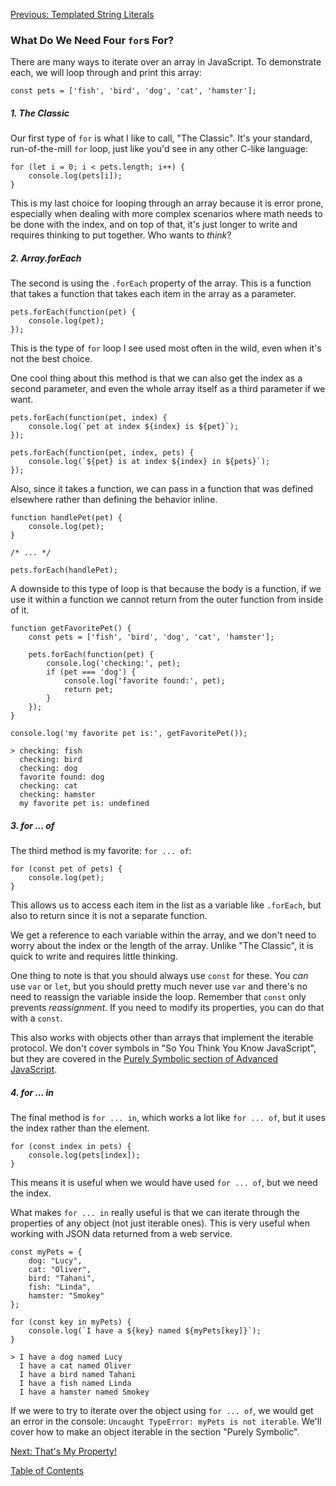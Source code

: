 [Previous: Templated String Literals](7-templated-string-literals.md)

### What Do We Need Four `for`s For?
There are many ways to iterate over an array in JavaScript.
To demonstrate each, we will loop through and print this array:
```
const pets = ['fish', 'bird', 'dog', 'cat', 'hamster'];
```

##### 1. The Classic
Our first type of `for` is what I like to call, "The Classic". It's your standard, run-of-the-mill `for` loop, just like you'd see in any other C-like language:
```
for (let i = 0; i < pets.length; i++) {
    console.log(pets[i]);
}
```

This is my last choice for looping through an array because it is error prone, especially when dealing with more complex scenarios where math needs to be done with the index, and on top of that, it's just longer to write and requires thinking to put together. Who wants to _think_?

##### 2. Array.forEach
The second is using the `.forEach` property of the array. This is a function that takes a function that takes each item in the array as a parameter. 
```
pets.forEach(function(pet) {
    console.log(pet);
});
```
This is the type of `for` loop I see used most often in the wild, even when it's not the best choice.

One cool thing about this method is that we can also get the index as a second parameter, and even the whole array itself as a third parameter if we want.

```
pets.forEach(function(pet, index) {
    console.log(`pet at index ${index} is ${pet}`);
});

pets.forEach(function(pet, index, pets) {
    console.log(`${pet} is at index ${index} in ${pets}`);
});
```

Also, since it takes a function, we can pass in a function that was defined elsewhere rather than defining the behavior inline.
```
function handlePet(pet) {
    console.log(pet);
}

/* ... */

pets.forEach(handlePet);
```

A downside to this type of loop is that because the body is a function, if we use it within a function we cannot return from the outer function from inside of it.

```
function getFavoritePet() {
    const pets = ['fish', 'bird', 'dog', 'cat', 'hamster'];

    pets.forEach(function(pet) {
        console.log('checking:', pet);
        if (pet === 'dog') {
            console.log('favorite found:', pet);
            return pet;
        }
    });
}

console.log('my favorite pet is:', getFavoritePet());
```
```
> checking: fish
  checking: bird
  checking: dog
  favorite found: dog
  checking: cat
  checking: hamster
  my favorite pet is: undefined
```

##### 3. for ... of
The third method is my favorite: `for ... of`:
```
for (const pet of pets) {
    console.log(pet);
}
```
This allows us to access each item in the list as a variable like `.forEach`, but also to return since it is not a separate function.

We get a reference to each variable within the array, and we don't need to worry about the index or the length of the array. Unlike "The Classic", it is quick to write and requires little thinking.

One thing to note is that you should always use `const` for these. You _can_ use `var` or `let`, but you should pretty much never use `var` and there's no need to reassign the variable inside the loop. Remember that `const` only prevents _reassignment_. If you need to modify its properties, you can do that with a `const`.

This also works with objects other than arrays that implement the iterable protocol. We don't cover symbols in "So You Think You Know JavaScript", but they are covered in the [Purely Symbolic section of Advanced JavaScript](../Advanced%20Javascript/1-symbols-and-protocols.md).
##### 4. for ... in
The final method is `for ... in`, which works a lot like `for ... of`, but it uses the index rather than the element.
```
for (const index in pets) {
    console.log(pets[index]);
}
```
This means it is useful when we would have used `for ... of`, but we need the index.

What makes `for ... in` really useful is that we can iterate through the properties of any object (not just iterable ones). This is very useful when working with JSON data returned from a web service.
```
const myPets = {
    dog: "Lucy",
    cat: "Oliver",
    bird: "Tahani",
    fish: "Linda",
    hamster: "Smokey"
};

for (const key in myPets) {
    console.log(`I have a ${key} named ${myPets[key]}`);
}
```
```
> I have a dog named Lucy
  I have a cat named Oliver
  I have a bird named Tahani
  I have a fish named Linda
  I have a hamster named Smokey
```

If we were to try to iterate over the object using `for ... of`, we would get an error in the console: `Uncaught TypeError: myPets is not iterable`. We'll cover how to make an object iterable in the section "Purely Symbolic".

[Next: That's My Property!](9-properties.md)

[Table of Contents](0-intro.md)
